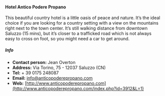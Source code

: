 #### Hotel Antico Podere Propano
  This beautiful country hotel is a little oasis of peace and nature. It’s the ideal choice if you are looking for a country setting with a view on the mountains right next to the town center.  It’s still walking distance from downtown Saluzzo (15 mins), but it’s closer to a trafficked road which is not always easy to cross on foot, so you might need a car to get around.


 
##### Info
  * **Contact person:** Jean Overton
  * **Address:** Via Torino, 75 - 12037 Saluzzo (CN)
  * **Tel:** + 39 0175 248087
  * **Email:** [info@anticopoderepropano.com](mailto:info@anticopoderepropano.com)
  * **Web:** [http://www.anticopoderepropano.com](http://www.anticopoderepropano.com/index.php?id=3912&L=1)

